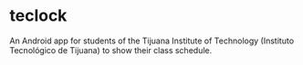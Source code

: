 # teclock
An Android app for students of the Tijuana Institute of Technology (Instituto Tecnológico de Tijuana) to show their class schedule.
